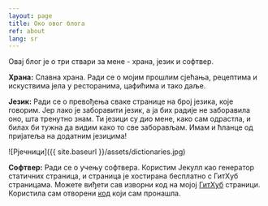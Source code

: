 ```yaml
---
layout: page
title: Око овог блога
ref: about
lang: sr
---
```


Овај блог је о три ствари за мене - храна, језик и софтвер.

**Храна:** Славна храна. Ради се о мојим прошлим сјећања, рецептима и искуствима јела у ресторанима, цафићима и тако даље.

**Језик:** Ради се о превођења сваке странице на број језика, које говорим. Јер лако је заборавити језик, а ја бих радије не заборавила оно, шта тренутно знам. Ти језици су дио мене, како сам одрастла, и билах би тужна да видим како то све заборављам. Имам и ћланце од пријатеља на додатним језицима!

![Рјечници]({{ site.baseurl }}/assets/dictionaries.jpg)

**Софтвер:** Ради се о учењу софтвера. Користим Јекyлл као генератор статичних страница, и страница је хостирана бесплатно с ГитХуб страницама. Можете виђети сав изворни код на мојој [ГитХуб](https://github.com/zojasavkovic) страници. Користила сам отворени [код](http://www.sylvaindurand.org/making-jekyll-multilingual/) који сам пронашла.
